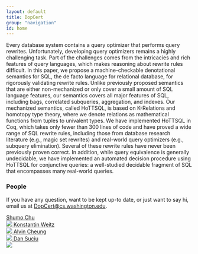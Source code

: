 ```yaml
---
layout: default
title: DopCert
group: "navigation"
id: home
---
```


Every database system contains a query optimizer that performs query rewrites.
Unfortunately, developing query optimizers remains a highly challenging task.
Part of the challenges comes from the intricacies and rich features of query
languages, which makes reasoning about rewrite rules difficult. In this paper,
we propose a machine-checkable denotational semantics for SQL, the de facto
language for relational database, for rigorously validating rewrite rules.
Unlike previously proposed semantics that are either non-mechanized or only
cover a small amount of SQL language features, our semantics covers all major
features of SQL, including bags, correlated subqueries, aggregation, and
indexes. Our mechanized semantics, called HoTTSQL, is based on K-Relations and
homotopy type theory, where we denote relations as mathematical functions from
tuples to univalent types. We have implemented HoTTSQL in Coq, which takes only
fewer than 300 lines of code and have proved a wide range of SQL rewrite rules,
including those from database research literature (e.g., magic set rewrites) and
real-world query optimizers (e.g., subquery elimination). Several of these
rewrite rules have never been previously proven correct. In addition, while
query equivalence is generally undecidable, we have implemented an automated
decision procedure using HoTTSQL for conjunctive queries: a well-studied
decidable fragment of SQL that encompasses many real-world queries.

### People

If you have any question, want to be kept up-to date, or just want to say hi, email us at 
[DopCert@cs.washington.edu](DopCert@cs.washington.edu).
<!-- chushumo at cs dot uw dot edu or weitzkon at cs dot uw dot edu. -->

<a class="person" href="http://shumochu.com/">
  <span class="name">Shumo Chu</span><br/>
  <img class="profile" src="http://stechu.github.io/images/my_portrait.jpg"/>
</a>

<a class="person" href="http://konne.me">
  <span class="name">Konstantin Weitz</span><br/>
  <img class="profile" src="http://www.konne.me/assets/profile.png"/>
</a>

<a class="person" href="https://homes.cs.washington.edu/~akcheung/">
  <span class="name">Alvin Cheung</span><br/>
  <img class="profile" src="https://homes.cs.washington.edu/~akcheung/self.jpg"/>
</a>

<a class="person" href="https://homes.cs.washington.edu/~suciu/">
  <span class="name">Dan Suciu</span><br/>
  <img class="profile" src="https://homes.cs.washington.edu/~suciu/files/me-7-2006-mexico.jpg"/>
</a>

